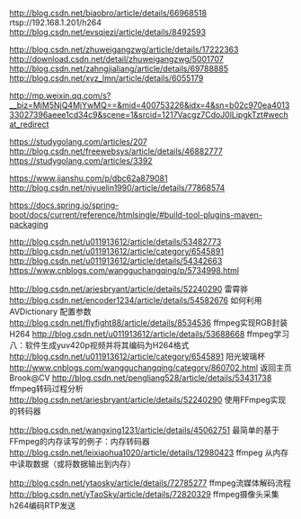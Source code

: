 http://blog.csdn.net/biaobro/article/details/66968518
rtsp://192.168.1.201/h264
http://blog.csdn.net/evsqiezi/article/details/8492593

http://blog.csdn.net/zhuweigangzwg/article/details/17222363                                                                   
http://download.csdn.net/detail/zhuweigangzwg/5001707                                                                              
http://blog.csdn.net/zahngjialiang/article/details/69788885                                                                               
http://blog.csdn.net/xyz_lmn/article/details/6055179

http://mp.weixin.qq.com/s?__biz=MjM5NjQ4MjYwMQ==&mid=400753226&idx=4&sn=b02c970ea401333027396aeee1cd34c9&scene=1&srcid=1217Vacgz7CdoJ0lLipgkTzt#wechat_redirect



https://studygolang.com/articles/207
http://blog.csdn.net/freewebsys/article/details/46882777
https://studygolang.com/articles/3392



https://www.jianshu.com/p/dbc62a879081
http://blog.csdn.net/niyuelin1990/article/details/77868574

https://docs.spring.io/spring-boot/docs/current/reference/htmlsingle/#build-tool-plugins-maven-packaging



http://blog.csdn.net/u011913612/article/details/53482773
http://blog.csdn.net/u011913612/article/category/6545891
http://blog.csdn.net/u011913612/article/details/54342663
https://www.cnblogs.com/wangguchangqing/p/5734998.html

http://blog.csdn.net/ariesbryant/article/details/52240290
雷霄骅
http://blog.csdn.net/encoder1234/article/details/54582676 如何利用 AVDictionary 配置参数
http://blog.csdn.net/flyfight88/article/details/8534536 ffmpeg实现RGB封装H264
http://blog.csdn.net/u011913612/article/details/53688668 ffmpeg学习八：软件生成yuv420p视频并将其编码为H264格式
http://blog.csdn.net/u011913612/article/category/6545891 阳光玻璃杯
http://www.cnblogs.com/wangguchangqing/category/860702.html 返回主页 Brook@CV
http://blog.csdn.net/pengliang528/article/details/53431738 ffmpeg转码过程分析
http://blog.csdn.net/ariesbryant/article/details/52240290  使用FFmpeg实现的转码器

http://blog.csdn.net/wangxing1231/article/details/45062751  最简单的基于FFmpeg的内存读写的例子：内存转码器
http://blog.csdn.net/leixiaohua1020/article/details/12980423 ffmpeg 从内存中读取数据（或将数据输出到内存）

http://blog.csdn.net/ytaosky/article/details/72785277  ffmpeg流媒体解码流程
http://blog.csdn.net/yTaoSky/article/details/72820329  ffmpeg摄像头采集h264编码RTP发送
